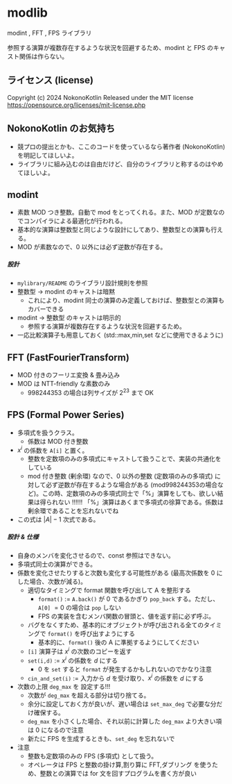 # modlib

modint , FFT , FPS ライブラリ

参照する演算が複数存在するような状況を回避するため、modint と FPS のキャスト関係は作らない。


## ライセンス (license)
Copyright (c) 2024 NokonoKotlin
Released under the MIT license
https://opensource.org/licenses/mit-license.php


## NokonoKotlin のお気持ち
- 競プロの提出とかも、ここのコードを使っているなら著作者 (NokonoKotlin) を明記してほしいよ。
- ライブラリに組み込むのは自由だけど、自分のライブラリと称するのはやめてほしいよ。

## modint

- 素数 MOD つき整数。自動で mod をとってくれる。また、MOD が定数なのでコンパイラによる最適化が行われる。
- 基本的な演算は整数型と同じような設計にしてあり、整数型との演算も行える。
- MOD が素数なので、$0$ 以外には必ず逆数が存在する。
##### 設計
- `mylibrary/README` のライブラリ設計規則を参照
- 整数型 -> modint のキャストは暗黙
    - これにより、modint 同士の演算のみ定義しておけば、整数型との演算もカバーできる
- modint -> 整数型 のキャストは明示的
    - 参照する演算が複数存在するような状況を回避するため。
- 一応比較演算子も用意しておく (std::max,min,set などに使用できるように)
  

## FFT (FastFourierTransform)
- MOD 付きのフーリエ変換 & 畳み込み
- MOD は NTT-friendly な素数のみ
    - $998244353$ の場合は列サイズが $2^{23}$  まで OK


## FPS (Formal Power Series)
- 多項式を扱うクラス。
    - 係数は MOD 付き整数
- $x^i$ の係数を `A[i]` と置く。
    - 整数を定数項のみの多項式にキャストして扱うことで、実装の共通化をしている
    - mod 付き整数 (剰余環) なので、$0$ 以外の整数 (定数項のみの多項式) に対して必ず逆数が存在するような場合がある (mod998244353の場合など)。この時、定数項のみの多項式同士で「%」演算をしても、欲しい結果は得られない !!!!!! 「%」演算はあくまで多項式の徐算である。係数は剰余環であることを忘れないでね
- この式は $|A|-1$ 次式である。
    
##### 設計 & 仕様
- 自身のメンバを変化させるので、const 参照はできない。
- 多項式同士の演算ができる。
- 係数を変化させたりすると次数も変化する可能性がある (最高次係数を 0 にした場合、次数が減る)。
    - 適切なタイミングで format 関数を呼び出して A を整形する
        - `format()` := `A.back()` が $0$ であるかぎり `pop_back` する。ただし、`A[0]` $= 0$ の場合は `pop` しない
        - FPS の実装を含むメンバ関数の冒頭と、値を返す前に必ず呼ぶ。
    - バグをなくすため、基本的にオブジェクトが呼び出される全てのタイミングで `format()` を呼び出すようにする
        - 基本的に、`format()` 後の A に準拠するようにしてください
    - `[i]` 演算子は $x^i$ の次数のコピーを返す
    - `set(i,d)` := $x^i$ の係数を $d$ にする 
        - $0$ を `set` すると `format` が発生するかもしれないのでかなり注意
    - `cin_and_set(i)` := 入力から $d$ を受け取り、$x^i$ の係数を $d$ にする 
- 次数の上限 `deg_max` を 設定する!!!
    - 次数が `deg_max` を超える部分は切り捨てる。
    - 余分に設定しておく方が良いが、遅い場合は `set_max_deg` で必要な分だけ確保する。
    - `deg_max` を小さくした場合、それ以前に計算した `deg_max` より大きい項は $0$ になるので注意
    - 新たに FPS を生成するときも、`set_deg` を忘れないで
- 注意
    - 整数も定数項のみの FPS (多項式) として扱う。
    - オペレータは FPS と整数の掛け算,割り算に FFT,ダブリング を使うため、整数との演算では for 文を回すプログラムを書く方が良い

